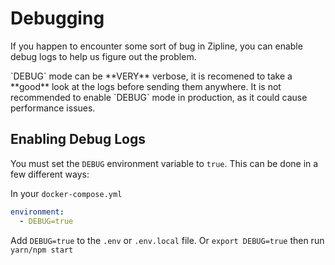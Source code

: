 # Debugging

If you happen to encounter some sort of bug in Zipline, you can enable debug logs to help us figure out the problem.

<Alert type="danger">
`DEBUG` mode can be **VERY** verbose, it is recomened to take a **good** look at the logs before sending them anywhere.
</Alert>

<Alert type="note">
It is not recommended to enable `DEBUG` mode in production, as it could cause performance issues.
</Alert>

## Enabling Debug Logs

You must set the `DEBUG` environment variable to `true`. This can be done in a few different ways:

<Tabs defaultValue="docker">
  <TabItem value="docker" default>

In your `docker-compose.yml`

```yml
environment:
  - DEBUG=true
```

  </TabItem>
  <TabItem value="non-docker">

Add `DEBUG=true` to the `.env` or `.env.local` file. Or `export DEBUG=true` then run `yarn/npm start`

  </TabItem>
</Tabs>
